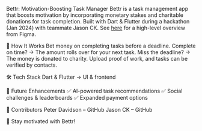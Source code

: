 Bettr: Motivation-Boosting Task Manager
Bettr is a task management app that boosts motivation by incorporating monetary stakes and charitable donations for task completion. 
Built with Dart & Flutter during a hackathon (Jan 2024) with teammate Jason CK.
See [here]([url](https://www.figma.com/design/AWyE7XnFjMNM7Q8X93vn5m/Bettr?node-id=0-1&p=f&t=rIdxbEk1o17k2CYy-0)) for a high-level overview from Figma.

🚀 How It Works
Bet money on completing tasks before a deadline.
Complete on time? → The amount rolls over for your next task.
Miss the deadline? → The money is donated to charity.
Upload proof of work, and tasks can be verified by contacts.

🛠️ Tech Stack
Dart & Flutter → UI & frontend

📜 Future Enhancements
✅ AI-powered task recommendations
✅ Social challenges & leaderboards
✅ Expanded payment options

🤝 Contributors
Peter Davidson – GitHub
Jason CK – GitHub

🚀 Stay motivated with Bettr!
